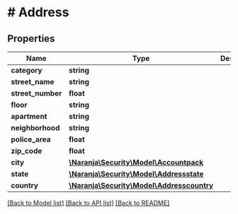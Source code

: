 # # Address

## Properties

Name | Type | Description | Notes
------------ | ------------- | ------------- | -------------
**category** | **string** |  | [optional] 
**street_name** | **string** |  | [optional] 
**street_number** | **float** |  | [optional] 
**floor** | **string** |  | [optional] 
**apartment** | **string** |  | [optional] 
**neighborhood** | **string** |  | [optional] 
**police_area** | **float** |  | [optional] 
**zip_code** | **float** |  | [optional] 
**city** | [**\Naranja\Security\Model\Accountpack**](Accountpack.md) |  | [optional] 
**state** | [**\Naranja\Security\Model\Addressstate**](Addressstate.md) |  | [optional] 
**country** | [**\Naranja\Security\Model\Addresscountry**](Addresscountry.md) |  | [optional] 

[[Back to Model list]](../../README.md#documentation-for-models) [[Back to API list]](../../README.md#documentation-for-api-endpoints) [[Back to README]](../../README.md)


